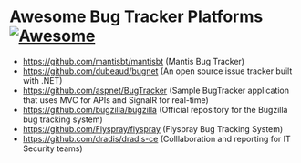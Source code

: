 # Awesome Bug Tracker Platforms [![Awesome](https://cdn.rawgit.com/sindresorhus/awesome/d7305f38d29fed78fa85652e3a63e154dd8e8829/media/badge.svg)](https://github.com/We5ter/Awesome-Platforms)

- https://github.com/mantisbt/mantisbt (Mantis Bug Tracker)
- https://github.com/dubeaud/bugnet (An open source issue tracker built with .NET)
- https://github.com/aspnet/BugTracker (Sample BugTracker application that uses MVC for APIs and SignalR for real-time)
- https://github.com/bugzilla/bugzilla (Official repository for the Bugzilla bug tracking system)
- https://github.com/Flyspray/flyspray (Flyspray Bug Tracking System)
- https://github.com/dradis/dradis-ce (Colllaboration and reporting for IT Security teams)
 
